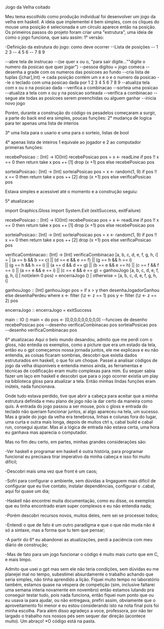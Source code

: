 Jogo da Velha coitado

Meu tema escolhido como produção individual foi desenvolver um jogo da velha em haskell.
A ideia que implementei é bem simples, com os cliques do mouse uma posição é selecionada e um círculo aparece então na posição.
Os primeiros passos do projeto foram criar uma "estrutura", uma ideia de como o jogo funciona, que saiu assim:
1° versão:

-Definição da estrutura do jogo: como deve ocorrer
--Lista de posições
--  1  2  3
--  4  5  6
--  7  8  9

--abre tela de instrucao
--(se quer x ou o, "para sair digite...""digite o numero da posicao que quer jogar")
--pessoa digitou = jogo comeca
--desenha a grade com os numeros das posicoes ao fundo
--cria lista de tuplas ([char],Int) -> cada posição contém um x e o e o numero da posicao
--le o teclado com uma posicao dada por 1 2 3 4 5 6 7 8 9
--atualiza tela com x ou o na posicao dada
--verifica a combinacao
--sorteia uma posicao
--atualiza a tela com x ou y na posicao sorteada
--verifica a combinacao
--segue ate todas as posicoes serem preenchidas ou alguem ganhar
--inicia novo jogo

Porém, durante a construção do código os pesadelos começaram a surgir, a parte do back end era simples, poucas funções:
2° mudança de logica para ter apenas uma lista de interios

3° uma lista para o usario e uma para o sorteio, listas de bool

4° apenas lista de inteiros 1 equivale ao jogador e 2 ao computador
primeiras funções:

recebePosicao :: [Int] -> IO[Int]
recebePosicao pos = x <- readLine
if pos !! x == 0
then return take x pos ++ [1] drop (x +1) pos
else recebePosicao pos


sorteiaPosicao:: [Int] -> [Int]
sorteiaPosicao pos = x <- random(1, 9)
if pos !! x == 0
then return take x pos ++ [2] drop (x +1) pos
else verificaPosicao pos

Estava simples e acessível até o momento e a construção seguiu:

5° atualizacao

import Graphics.Gloss
import System.Exit (exitSuccess, exitFailure)


recebePosicao :: [Int] -> IO[Int]
recebePosicao pos = x <- readLine
if pos !! x == 0
then return take x pos ++ [1] drop (x +1) pos
else recebePosicao pos


sorteiaPosicao:: [Int] -> [Int]
sorteiaPosicao pos = x <- random(1, 9)
if pos !! x == 0
then return take x pos ++ [2] drop (x +1) pos
else verificaPosicao pos

verificaCombinacao:: [Int] -> [Int]
verificaCombinacao [a, b, c, d, e, f, g, h, i] = 
| (a == b && b == c)  || (d == e && e == f)  || (g == h && h == i)   
|| (g == h && h == i) || (a == d && d == g)  || (b == e && e == h) 
|| (c == f && f == i) || (a == e && e == i)  || (c == e && e == g)
= ganhouJogo [a, b, c, d, e, f, g, h, i]
| not(elem 0 pos) = encerraJogo ()
| otherwise = [a, b, c, d, e, f, g, h, i]

ganhouJogo :: [Int]
ganhouJogo pos = if x > y then desenhaJogadorGanhou else desenhaPerdeu
where x <- filter (\z <- z == 1) pos
      y <- filter (\z <- z == 2) pos

encerraJogo :: 
encerraJogo = exitSuccess


main :: IO ()
main = do
    pos <- [0,0,0,0,0,0,0,0,0]
    --funcoes de desenho
    recebePosicao pos
    --desenho
    verificaCombinacao pos
    sorteiaPosicao pos
    --desenho
    verificaCombinacao pos

6° atualizacao
Aqui o belo mundo desandou, admito que me perdi com o gloss, não entedia os exemplos, como a picture que era um estado da tela, então eu o gpt começamos nossa jornada juntos, ele me explicava e eu não entendia, as coisas ficaram sombrias, descobri que existia dados estruturados em haskell, o que foi um choque. Passei a analisar códigos de jogo da velha disponíveis e entendia menos ainda, as ferramentas e técnicas de codificação eram muito complexas para mim. Eu sequer sabia fazer um laço em haskell e descobri que para o jogo ocorrer existia um play na biblioteca gloss para atualizar a tela. Então minhas lindas funções eram inúteis, nada funcionava. 

Onde tudo estava perdido, tive que abrir a cabeça para aceitar que a minha estrutura definida e meu plano de jogo não ia dar certo da maneira como quis.
A entrada do jogo passou a ser mouse, pois o gloss e entrada do teclado não queriam funcionar juntos, aí algo apareceu na tela, um sucesso. Mas a grade do jogo da velha era tenebrosa, linhas e colunas fora do lugar, uma curta e outra mais longa, depois de muitos ctrl s, cabal build e cabal run, consegui ajustar. Mas aí a lógica de entrada não estava certa, uma hora eu ganhava mas aparecia o computador.

Mas no fim deu certo, em partes, minhas grandes considerações são:

-Ver haskell e programar em haskell é outra história, para programar funcional eu precisava tirar imperativo da minha cabeça e isso foi muito difícil;

-Descobri mais uma vez que front é um caos;

-Sofri para configurar o ambiente, sem dúvidas a lingaguem mais dificil de configurar que eu tive contato, instalar dependências, configurar o .cabal, 
aqui foi quase um dia;

-Haskell não encontrei muita documentação, como eu disse, os exemplos que eu tinha encontrado eram super complexos e eu não entendia nada;

-Porém descobri recursos novos, muitos deles, nem sei se processei todos;

-Entendi o que de fato é um outro paradigma e que o que não muda não é só a sintaxe, mas a forma que tu tem que pensar;

-A partir do 6° eu abandonei as atualizações, perdi a paciência com meu diário de construção;

-Mas de fato para um jogo funcionar o código é muito mais curto que em C, e mais limpo.

Admito que usei o gpt mas sem ele não teria condições, sem dúvidas eu me planejei mal no tempo, subestimei absurdamente o trabalho achando que seria simples, não tinha aprendido a lição. Fiquei muito tempo no laboratório também, estamos quase na véspera de competição (sim, inclusive faltarei uma semana interia novamente em novembro) então estamos lutando pra conseguir testar tudo, pois nada funciona, então fiquei num ponto que ou eu usava ia para ajudar, ou não entregava, prefiri assim, obviamente que o aproveitamento foi menor e eu estou considerando isto na nota final pois foi minha escolha.
Para além disso agradeço a voce, professora, por não ter largado o trabalho nos nossos pés sem sequer dar direção (acontece muito). Um abraço!
*O código está na pasta.

